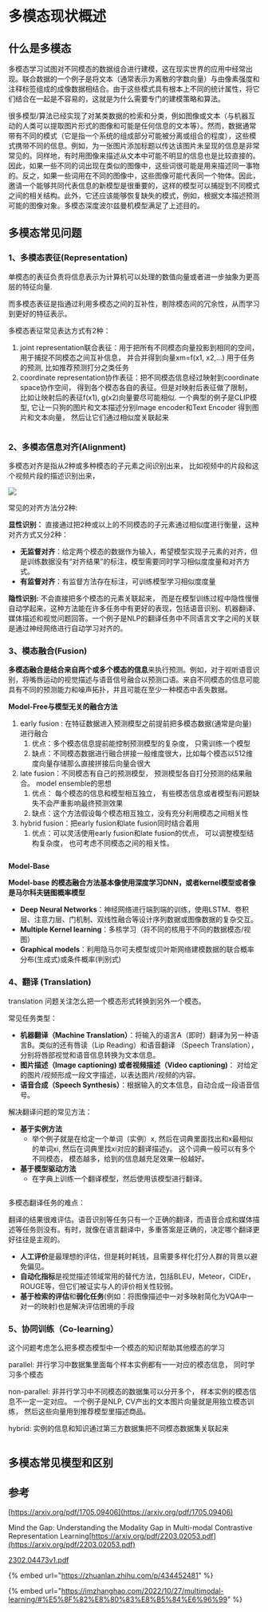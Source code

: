 # 多模态现状概述

## 什么是多模态

多模态学习试图对不同模态的数据组合进行建模，这在现实世界的应用中经常出现。联合数据的一个例子是将文本（通常表示为离散的字数向量）与由像素强度和注释标签组成的成像数据相结合。由于这些模式具有根本上不同的统计属性，将它们结合在一起是不容易的，这就是为什么需要专门的建模策略和算法。

很多模型/算法已经实现了对某类数据的检索和分类，例如图像或文本（与机器互动的人类可以提取图片形式的图像和可能是任何信息的文本等）。然而，数据通常带有不同的模式（它是指一个系统的组成部分可能被分离或组合的程度），这些模式携带不同的信息。例如，为一张图片添加标题以传达该图片未呈现的信息是非常常见的。同样地，有时用图像来描述从文本中可能不明显的信息也是比较直接的。因此，如果一些不同的词出现在类似的图像中，这些词很可能是用来描述同一事物的。反之，如果一些词用在不同的图像中，这些图像可能代表同一个物体。因此，邀请一个能够共同代表信息的新模型是很重要的，这样的模型可以捕捉到不同模式之间的相关结构。此外，它还应该能够恢复缺失的模式，例如，根据文本描述预测可能的图像对象。多模态深度波尔兹曼机模型满足了上述目的。



## 多模态常见问题

### 1、多模态表征(Representation)

单模态的表征负责将信息表示为计算机可以处理的数值向量或者进一步抽象为更高层的特征向量.

而多模态表征是指通过利用多模态之间的互补性，剔除模态间的冗余性，从而学习到更好的特征表示。

多模态表征常见表达方式有2种：

1. joint representation联合表征：用于把所有不同模态向量投影到相同的空间， 用于捕捉不同模态之间互补信息， 并合并得到向量xm=f(x1, x2,...) 用于任务的预测, 比如推荐预测打分之类任务
2. coordinate representation协作表征：把不同模态信息经过映射到coordinate space协作空间， 得到各个模态各自的表征。但是对映射后表征做了限制， 比如让映射后的表征f(x1), g(x2)向量要尽可能相似. 一个典型的例子是CLIP模型, 它让一只狗的图片和文本描述分别Image encoder和Text Encoder 得到图片和文本向量， 然后让它们通过相似度关联起来

<figure><img src="../.gitbook/assets/image.png" alt=""><figcaption></figcaption></figure>

### 2、多模态信息对齐(Alignment)

多模态对齐是指从2种或多种模态的子元素之间识别出来， 比如视频中的片段和这个视频片段的描述识别出来，

![](<../.gitbook/assets/image (1).png>)&#x20;

常见的对齐方法分2种:

**显性识别：** 直接通过把2种或以上的不同模态的子元素通过相似度进行衡量，这种对齐方式又分2种：

* **无监督对齐**：给定两个模态的数据作为输入，希望模型实现子元素的对齐，但是训练数据没有“对齐结果”的标注，模型需要同时学习相似度度量和对齐方式。
* **有监督对齐**：有监督方法存在标注，可训练模型学习相似度度量

**隐性识别:** 不会直接把多个模态的元素关联起来， 而是在模型训练过程中隐性慢慢自动学起来，这种方法能在许多任务中有更好的表现，包括语音识别、机器翻译、媒体描述和视觉问题回答。一个例子是NLP的翻译任务中不同语言文字之间的关联是通过神经网络进行自动学习对齐的。



### 3、模态融合(Fusion)

**多模态融合是结合来自两个或多个模态的信息**来执行预测。例如，对于视听语音识别，将嘴唇运动的视觉描述与语音信号融合以预测口语。来自不同模态的信息可能具有不同的预测能力和噪声拓扑，并且可能在至少一种模态中丢失数据。

**Model-Free与模型无关的融合方法**

1. early fusion : 在特征数据进入预测模型之前提前把多模态数据(通常是向量) 进行融合
   1. 优点：多个模态信息提前能控制预测模型的复杂度， 只需训练一个模型
   2. 缺点：不同模态数据进行融合拼接一般维度很大，比如每个模态以512维度向量存储那么直接拼接后向量会很大&#x20;
2. late fusion：不同模态有自己的预测模型， 预测模型各自打分预测的结果融合。 model ensemble的思想
   1. 优点： 每个模态的信息和模型相互独立， 有些模态信息或者模型有问题缺失不会严重影响最终预测效果
   2. 缺点：这个方法假设每个模态相互独立，没有充分利用模态之间相关性
3. hybrid fusion：把early fusion和late fusion同时结合着用
   1. 优点：可以灵活使用early fusion和late fusion的优点， 可以调整模型结构复杂度， 也可考虑不同模态之间的相关性。



<figure><img src="../.gitbook/assets/image (2).png" alt=""><figcaption></figcaption></figure>

**Model-Base**

**Model-base 的模态融合方法基本像使用深度学习DNN，或者kernel模型或者像是马尔科夫链图概率模型**

* **Deep Neural Networks**：神经网络进行端到端的训练，使用LSTM、卷积层、注意力层、门机制、双线性融合等设计序列数据或图像数据的复杂交互。
* **Multiple Kernel learning**：多核学习（将不同的核用于不同的数据模态/视图）
* **Graphical models**：利用隐马尔可夫模型或贝叶斯网络建模数据的联合概率分布(生成式)或条件概率(判别式)



### 4、翻译 (Translation)

translation 问题关注怎么把一个模态形式转换到另外一个模态。

常见任务类型：

* **机器翻译（Machine Translation）**：将输入的语言A（即时）翻译为另一种语言B。类似的还有唇读（Lip Reading）和语音翻译 （Speech Translation），分别将唇部视觉和语音信息转换为文本信息。
* **图片描述（Image captioning) 或者视频描述（Video captioning)**： 对给定的图片/视频形成一段文字描述，以表达图片/视频的内容。
* **语音合成（Speech Synthesis）**：根据输入的文本信息，自动合成一段语音信号。

解决翻译问题的常见方法：

* **基于实例方法**
  * 举个例子就是在给定一个单词（实例）x, 然后在词典里面找出和x最相似的单词xi, 然后在词典里找xi对应的翻译描述y。 这个词典一般可以有多个不同模态， 模态越多，给到的信息越充足效果一般越好。
* **基于模型驱动方法**
  * 在字典上训练一个翻译模型，然后使用该模型进行翻译。

<figure><img src="../.gitbook/assets/image (3).png" alt=""><figcaption></figcaption></figure>

多模态翻译任务的难点：

翻译的结果很难评估。语音识别等任务只有一个正确的翻译，而语音合成和媒体描述等任务则没有。有时，就像在语言翻译中，多重答案是正确的，决定哪个翻译更好往往是主观的。

* **人工评价**是最理想的评估，但是耗时耗钱，且需要多样化打分人群的背景以避免偏见。
* **自动化指标**是视觉描述领域常用的替代方法，包括BLEU，Meteor，CIDEr，ROUGE等，但它们被证实与人的评价相关性较弱。
* **基于检索的评估**和**弱化任务**(例如：将图像描述中一对多映射简化为VQA中一对一的映射)也是解决评估困境的手段

### 5、协同训练（Co-learning）

这个问题考虑怎么把多模态模型中一个模态的知识帮助其他模态的学习

parallel: 并行学习中数据集里面每个样本实例都有一一对应的模态信息， 同时学习多个模态

non-parallel: 非并行学习中不同模态的数据集可以分开多个， 样本实例的模态信息不一定一定对应。 一个例子是NLP, CV产出的文本图片向量就是用独立模态训练， 然后这些向量用到推荐模型里描述商品。

hybrid: 实例的信息和知识通过第三方数据集把不同模态数据集关联起来

<figure><img src="../.gitbook/assets/image (4).png" alt=""><figcaption></figcaption></figure>

## 多模态常见模型和区别









## 参考

[https://arxiv.org/pdf/1705.09406](https://arxiv.org/pdf/1705.09406)

Mind the Gap: Understanding the Modality Gap in Multi-modal Contrastive Representation Learning[https://arxiv.org/pdf/2203.02053.pdf](https://arxiv.org/pdf/2203.02053.pdf)

[2302.04473v1.pdf](file:///D:/%E4%B8%AA%E4%BA%BA%E7%AC%94%E8%AE%B0/Papers/2302.04473v1.pdf)

{% embed url="https://zhuanlan.zhihu.com/p/434452481" %}

{% embed url="https://imzhanghao.com/2022/10/27/multimodal-learning/#%E5%8F%82%E8%80%83%E8%B5%84%E6%96%99" %}



